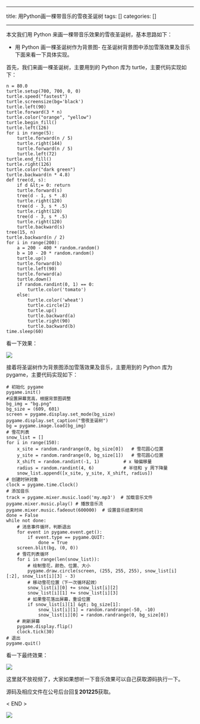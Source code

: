 
--- 
title:  用Python画一棵带音乐的雪夜圣诞树 
tags: []
categories: [] 

---
本文我们用 Python 来画一棵带音乐效果的雪夜圣诞树，基本思路如下：
- 用 Python 画一棵圣诞树作为背景图- 在圣诞树背景图中添加雪落效果及音乐
下面来看一下具体实现。

首先，我们来画一棵圣诞树，主要用到的 Python 库为 turtle，主要代码实现如下：

```
n = 80.0
turtle.setup(700, 700, 0, 0)
turtle.speed("fastest")
turtle.screensize(bg='black')
turtle.left(90)
turtle.forward(3 * n)
turtle.color("orange", "yellow")
turtle.begin_fill()
turtle.left(126)
for i in range(5):
    turtle.forward(n / 5)
    turtle.right(144)
    turtle.forward(n / 5)
    turtle.left(72)
turtle.end_fill()
turtle.right(126)
turtle.color("dark green")
turtle.backward(n * 4.8)
def tree(d, s):
    if d &lt;= 0: return
    turtle.forward(s)
    tree(d - 1, s * .8)
    turtle.right(120)
    tree(d - 3, s * .5)
    turtle.right(120)
    tree(d - 3, s * .5)
    turtle.right(120)
    turtle.backward(s)
tree(15, n)
turtle.backward(n / 2)
for i in range(200):
    a = 200 - 400 * random.random()
    b = 10 - 20 * random.random()
    turtle.up()
    turtle.forward(b)
    turtle.left(90)
    turtle.forward(a)
    turtle.down()
    if random.randint(0, 1) == 0:
        turtle.color('tomato')
    else:
        turtle.color('wheat')
        turtle.circle(2)
        turtle.up()
        turtle.backward(a)
        turtle.right(90)
        turtle.backward(b)
time.sleep(60)

```

看一下效果：

<img src="https://imgconvert.csdnimg.cn/aHR0cHM6Ly9tbWJpei5xcGljLmNuL21tYml6X3BuZy9QdlA2cWpVcHZJb2wwMWxLT3hacDhpYTJKNW1pYXNuUGZ5Rzd2U2hldUxnc0ppY2ljb0tyZHFtSVBicmQ4eWliZ3haSkN4SU1oMEVUNmljYzh4YmJzczlCRGN0dy82NDA?x-oss-process=image/format,png">

接着将圣诞树作为背景图添加雪落效果及音乐，主要用到的 Python 库为 pygame，主要代码实现如下：

```
# 初始化 pygame
pygame.init()
#设置屏幕宽高，根据背景图调整
bg_img = "bg.png"
bg_size = (609, 601)
screen = pygame.display.set_mode(bg_size)
pygame.display.set_caption("雪夜圣诞树")
bg = pygame.image.load(bg_img)
# 雪花列表
snow_list = []
for i in range(150):
    x_site = random.randrange(0, bg_size[0])   # 雪花圆心位置
    y_site = random.randrange(0, bg_size[1])   # 雪花圆心位置
    X_shift = random.randint(-1, 1)         # x 轴偏移量
    radius = random.randint(4, 6)           # 半径和 y 周下降量
    snow_list.append([x_site, y_site, X_shift, radius])
# 创建时钟对象
clock = pygame.time.Clock()
# 添加音乐
track = pygame.mixer.music.load('my.mp3')  # 加载音乐文件
pygame.mixer.music.play() # 播放音乐流
pygame.mixer.music.fadeout(600000)  # 设置音乐结束时间
done = False
while not done:
    # 消息事件循环，判断退出
    for event in pygame.event.get():
        if event.type == pygame.QUIT:
            done = True
    screen.blit(bg, (0, 0))
    # 雪花列表循环
    for i in range(len(snow_list)):
        # 绘制雪花，颜色、位置、大小
        pygame.draw.circle(screen, (255, 255, 255), snow_list[i][:2], snow_list[i][3] - 3)
        # 移动雪花位置（下一次循环起效）
        snow_list[i][0] += snow_list[i][2]
        snow_list[i][1] += snow_list[i][3]
        # 如果雪花落出屏幕，重设位置
        if snow_list[i][1] &gt; bg_size[1]:
            snow_list[i][1] = random.randrange(-50, -10)
            snow_list[i][0] = random.randrange(0, bg_size[0])
    # 刷新屏幕
    pygame.display.flip()
    clock.tick(30)
# 退出
pygame.quit()

```

看一下最终效果：

<img src="https://imgconvert.csdnimg.cn/aHR0cHM6Ly9tbWJpei5xcGljLmNuL21tYml6X2dpZi9QdlA2cWpVcHZJb2wwMWxLT3hacDhpYTJKNW1pYXNuUGZ5NVcxdGt0NkhUVHFKNEZWQWlick1vS1lXdjczRlRNM3l6R1ZYWkN6S0xrRHVJc0lTMFlvdmppY0EvNjQw?x-oss-process=image/format,png">

这里就不放视频了，大家如果想听一下音乐效果可以自己获取源码执行一下。

源码及相应文件在公号后台回复**201225**获取。

&lt; END &gt;

<img src="https://imgconvert.csdnimg.cn/aHR0cHM6Ly9tbWJpei5xcGljLmNuL21tYml6X2dpZi9QdlA2cWpVcHZJcFh1ZmlibEhVcndWT0loNFg4WWhwYXBpYU1rQk9sSE16b0ZRQm1Qd3dUWEREOG1Dd3pQWEdydUxRbEVBR1VTT3c4aWNQV0FydnRRaWFMTVEvNjQw?x-oss-process=image/format,png">
